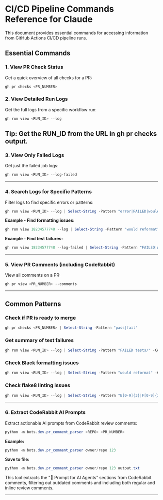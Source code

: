 # CI/CD Pipeline Commands Reference for Claude
This document provides essential commands for accessing information from GitHub Actions CI/CD pipeline runs.
## Essential Commands
### 1. View PR Check Status
Get a quick overview of all checks for a PR:
```powershell
gh pr checks <PR_NUMBER>
```
### 2. View Detailed Run Logs
Get the full logs from a specific workflow run:
```powershell
gh run view <RUN_ID> --log
```
**Tip:** Get the RUN_ID from the URL in gh pr checks output.
---
### 3. View Only Failed Logs
Get just the failed job logs:
```powershell
gh run view <RUN_ID> --log-failed
```
---
### 4. Search Logs for Specific Patterns
Filter logs to find specific errors or patterns:
```powershell
gh run view <RUN_ID> --log | Select-String -Pattern "error|FAILED|would reformat" -Context 0,2
```
**Example - Find formatting issues:**
```powershell
gh run view 18234577748 --log | Select-String -Pattern "would reformat" -Context 1,3
```
**Example - Find test failures:**
```powershell
gh run view 18234577748 --log-failed | Select-String -Pattern "FAILED|AssertionError" -Context 0,2
```
---
### 5. View PR Comments (including CodeRabbit)
View all comments on a PR:
```powershell
gh pr view <PR_NUMBER> --comments
```
---
## Common Patterns
### Check if PR is ready to merge
```powershell
gh pr checks <PR_NUMBER> | Select-String -Pattern "pass|fail"
```
### Get summary of test failures
```powershell
gh run view <RUN_ID> --log | Select-String -Pattern "FAILED tests/" -Context 0,1
```
### Check Black formatting issues
```powershell
gh run view <RUN_ID> --log | Select-String -Pattern "would reformat" -Context 2,5
```
### Check flake8 linting issues
```powershell
gh run view <RUN_ID> --log | Select-String -Pattern "E[0-9]{3}|F[0-9]{3}" -Context 0,1
```
---

### 6. Extract CodeRabbit AI Prompts
Extract actionable AI prompts from CodeRabbit review comments:
```powershell
python -m bots.dev.pr_comment_parser <REPO> <PR_NUMBER>
```
**Example:**
```powershell
python -m bots.dev.pr_comment_parser owner/repo 123
```
**Save to file:**
```powershell
python -m bots.dev.pr_comment_parser owner/repo 123 output.txt
```
This tool extracts the "🤖 Prompt for AI Agents" sections from CodeRabbit comments, filtering out outdated comments and including both regular and inline review comments.

---
